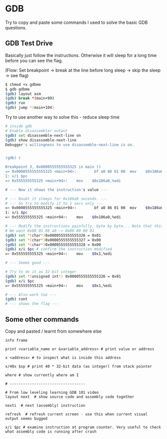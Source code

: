 # GDB

Try to copy and paste some commands I used to solve the basic GDB questions.

## GDB Test Drive

Basically just follow the instructions. Otherwise it will sleep for a long time before you can see the flag.

(Flow: Set breakpoint -> break at the line before long sleep -> skip the sleep -> see flag)

```bash
$ chmod +x gdbme
$ gdb gdbme
(gdb) layout asm
(gdb) break *(main+99)
(gdb) run
(gdb) jump *(main+104)

```

Try to use another way to solve this - reduce sleep time

```bash
# inside gdb
# Enable disassembler output
(gdb) set disassemble-next-line on
(gdb) show disassemble-next-line
Debugger's willingness to use disassemble-next-line is on.


(gdb) r

Breakpoint 3, 0x0000555555555325 in main ()
=> 0x0000555555555325 <main+94>:        bf a0 86 01 00  mov    $0x186a0,%edi
1: x/i $pc
=> 0x555555555325 <main+94>:    mov    $0x186a0,%edi

# --- Now it shows the instruction's value ---

# --- Doubt it sleeps for 0x186a0 seconds. ---
# --- So try to modify it to 1 secs only ---
=> 0x0000555555555325 <main+94>:        bf a0 86 01 00  mov    $0x186a0,%edi
1: x/i $pc
=> 0x555555555325 <main+94>:    mov    $0x186a0,%edi

# --- Modify the instructions painfully, byte by byte... Note that this is Little Endian so reverse the order ---
# We want 0x00 01 86 a0 -> 0x00 00 00 01
(gdb) set *(char*)0x0000555555555326 = 0x01
(gdb) set *(char*)0x0000555555555327 = 0x00
(gdb) set *(char*)0x0000555555555328 = 0x00
(gdb) x/i $pc # confirm the instruction modified
=> 0x555555555325 <main+94>:    mov    $0x1,%edi

# --- Seems good ---

# Try to do it as 32-bit integer
(gdb) set *(unsigned int*) 0x0000555555555326 = 0x01
(gdb) x/i $pc
=> 0x555555555325 <main+94>:    mov    $0x1,%edi

# --- Also work too ---
(gdb) cont
# --- shows the flag ---

```

## Some other commands

Copy and pasted / learnt from somewhere else

```gdb
info frame

print <variable_name or &variable_address> # print value or address

x <address> # to inspect what is inside this address

x/40x $sp # print 40 * 32-bit data (as integer) from stack pointer

where # show currently where am I

# ----------------------------------

# From low leveling learning GDB 101 video
layout next  # show source code and assembly code together

nexti  # next (assembly) instruction

refresh  # refresh current screen - use this when current visual output seems bugged

x/i $pc # examine instruction at program counter. Very useful to check what assembly code is running after crash

```
